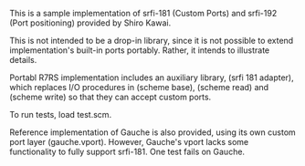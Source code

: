 This is a sample implementation of srfi-181 (Custom Ports) and
srfi-192 (Port positioning) provided by Shiro Kawai.

This is not intended to be a drop-in library, since it is not possible
to extend implementation's built-in ports portably.  Rather, it
intends to illustrate details.

Portabl R7RS implementation includes an auxiliary library, (srfi 181
adapter), which replaces I/O procedures in (scheme base), (scheme
read) and (scheme write) so that they can accept custom ports.

To run tests, load test.scm.

Reference implementation of Gauche is also provided, using its own
custom port layer (gauche.vport).  However, Gauche's vport lacks some
functionality to fully support srfi-181.  One test fails on Gauche.


